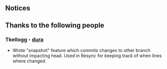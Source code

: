 ## Notices


## Thanks to the following people

### Tkellogg - [dura](https://github.com/tkellogg/dura)
- Wrote "snapshot" feature which commits changes to other branch without impacting head. Used in Resync for keeping track of when lines where changed.
